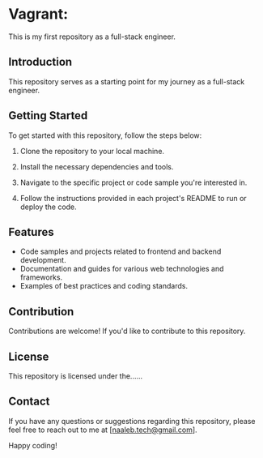 # Vagrant:

This is my first repository as a full-stack engineer.

## Introduction

This repository serves as a starting point for my journey as a full-stack engineer.

## Getting Started

To get started with this repository, follow the steps below:

1. Clone the repository to your local machine.

2. Install the necessary dependencies and tools.
3. Navigate to the specific project or code sample you're interested in.
4. Follow the instructions provided in each project's README to run or deploy the code.

## Features

- Code samples and projects related to frontend and backend development.
- Documentation and guides for various web technologies and frameworks.
- Examples of best practices and coding standards.

## Contribution

Contributions are welcome! If you'd like to contribute to this repository.

## License

This repository is licensed under the......

## Contact

If you have any questions or suggestions regarding this repository, please feel free to reach out to me at [naaleb.tech@gmail.com].

Happy coding!



